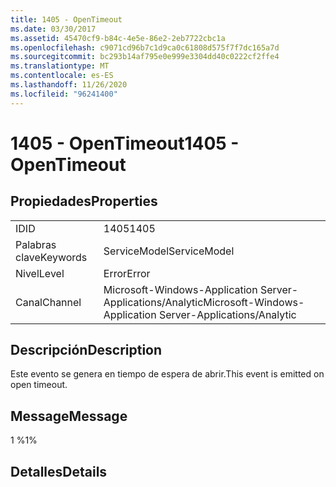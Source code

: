 ```yaml
---
title: 1405 - OpenTimeout
ms.date: 03/30/2017
ms.assetid: 45470cf9-b84c-4e5e-86e2-2eb7722cbc1a
ms.openlocfilehash: c9071cd96b7c1d9ca0c61808d575f7f7dc165a7d
ms.sourcegitcommit: bc293b14af795e0e999e3304dd40c0222cf2ffe4
ms.translationtype: MT
ms.contentlocale: es-ES
ms.lasthandoff: 11/26/2020
ms.locfileid: "96241400"
---
```

# <a name="1405---opentimeout"></a><span data-ttu-id="c679d-102">1405 - OpenTimeout</span><span class="sxs-lookup"><span data-stu-id="c679d-102">1405 - OpenTimeout</span></span>

## <a name="properties"></a><span data-ttu-id="c679d-103">Propiedades</span><span class="sxs-lookup"><span data-stu-id="c679d-103">Properties</span></span>  
  
|||  
|-|-|  
|<span data-ttu-id="c679d-104">ID</span><span class="sxs-lookup"><span data-stu-id="c679d-104">ID</span></span>|<span data-ttu-id="c679d-105">1405</span><span class="sxs-lookup"><span data-stu-id="c679d-105">1405</span></span>|  
|<span data-ttu-id="c679d-106">Palabras clave</span><span class="sxs-lookup"><span data-stu-id="c679d-106">Keywords</span></span>|<span data-ttu-id="c679d-107">ServiceModel</span><span class="sxs-lookup"><span data-stu-id="c679d-107">ServiceModel</span></span>|  
|<span data-ttu-id="c679d-108">Nivel</span><span class="sxs-lookup"><span data-stu-id="c679d-108">Level</span></span>|<span data-ttu-id="c679d-109">Error</span><span class="sxs-lookup"><span data-stu-id="c679d-109">Error</span></span>|  
|<span data-ttu-id="c679d-110">Canal</span><span class="sxs-lookup"><span data-stu-id="c679d-110">Channel</span></span>|<span data-ttu-id="c679d-111">Microsoft-Windows-Application Server-Applications/Analytic</span><span class="sxs-lookup"><span data-stu-id="c679d-111">Microsoft-Windows-Application Server-Applications/Analytic</span></span>|  
  
## <a name="description"></a><span data-ttu-id="c679d-112">Descripción</span><span class="sxs-lookup"><span data-stu-id="c679d-112">Description</span></span>  

 <span data-ttu-id="c679d-113">Este evento se genera en tiempo de espera de abrir.</span><span class="sxs-lookup"><span data-stu-id="c679d-113">This event is emitted on open timeout.</span></span>  
  
## <a name="message"></a><span data-ttu-id="c679d-114">Message</span><span class="sxs-lookup"><span data-stu-id="c679d-114">Message</span></span>  

 <span data-ttu-id="c679d-115">1 %</span><span class="sxs-lookup"><span data-stu-id="c679d-115">1%</span></span>  
  
## <a name="details"></a><span data-ttu-id="c679d-116">Detalles</span><span class="sxs-lookup"><span data-stu-id="c679d-116">Details</span></span>
